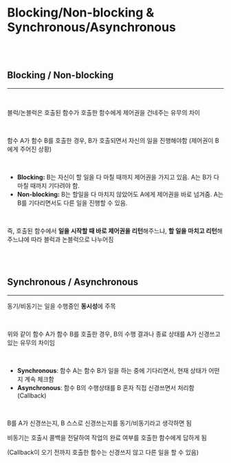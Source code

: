 # Blocking/Non-blocking & Synchronous/Asynchronous

<br>

<br>

## Blocking / Non-blocking

---

<br>

블럭/논블럭은 호출된 함수가 호출한 함수에게 제어권을 건네주는 유무의 차이

<br>

함수 A가 함수 B를 호출한 경우, B가 호출되면서 자신의 일을 진행해야함 (제어권이 B에게 주어진 상황)

<br>

- **Blocking:** B는 자신이 할 일을 다 마칠 때까지 제어권을 가지고 있음. A는 B가 다 마칠 때까지 기다려야 함.
- **Non-blocking:** B는 할일을 다 마치지 않았어도 A에게 제어권을 바로 넘겨줌. A는 B를 기다리면서도 다른 일을 진행할 수 있음. 

<br>

즉, 호출된 함수에서 **일을 시작할 때 바로 제어권을 리턴**해주느냐, **할 일을 마치고 리턴**해주느냐에 따라 블럭과 논블럭으로 나누어짐

<br>

<br>

## Synchronous / Asynchronous

---

동기/비동기는 일을 수행중인 **동시성**에 주목

<br>

위와 같이 함수 A가 함수 B를 호출한 경우, B의 수행 결과나 종료 상태를 A가 신경쓰고 있는 유무의 차이임

<br>

- **Synchronous**: 함수 A는 함수 B가 일을 하는 중에 기다리면서, 현재 상태가 어떤지 계속 체크함
- **Asynchronous**: 함수 B의 수행상태를 B 혼자 직접 신경쓰면서 처리함 (Callback)

<br>

B를 A가 신경쓰는지, B 스스로 신경쓰는지를 동기/비동기라고 생각하면 됨

비동기는 호출시 콜백을 전달하여 작업의 완료 여부를 호출한 함수에게 답하게 됨

(Callback이 오기 전까지 호출한 함수는 신경쓰지 않고 다른 일을 할 수 있음)